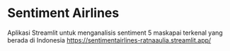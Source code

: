 # Sentiment Airlines

Aplikasi Streamlit untuk menganalisis sentiment 5 maskapai terkenal yang berada di Indonesia
https://sentimentairlines-ratnaaulia.streamlit.app/
